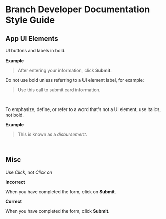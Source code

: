# Branch Developer Documentation Style Guide


## App UI Elements


UI buttons and labels in bold.


**Example**  
>
> After entering your information, click **Submit**.
    
    
Do not use bold unless referring to a UI element label, for example:
>
> Use this call to submit card information. 

</br>

To emphasize, define, or refer to a word that's not a UI element, use italics, not bold.


**Example**  
>
> This is known as a *disbursement*. 
    
</br>

## Misc

Use *Click*, not *Click on*

**Incorrect**

When you have completed the form, click on **Submit**.


**Correct**

When you have completed the form, click **Submit**.
